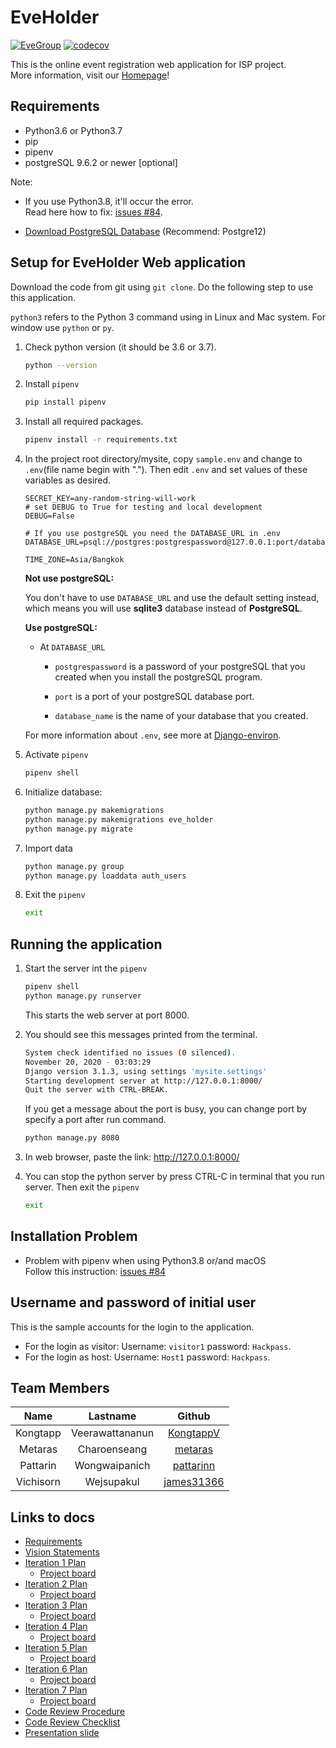 # EveHolder

[![EveGroup](https://circleci.com/gh/EveGroup/EveHolder.svg?style=svg)](https://app.circleci.com/pipelines/github/EveGroup/EveHolder)
[![codecov](https://codecov.io/gh/EveGroup/EveHolder/branch/master/graph/badge.svg?token=IYHFBSLOV7)](https://codecov.io/gh/EveGroup/EveHolder/)

This is the online event registration web application for ISP project. <br>
More information, visit our [Homepage](https://github.com/EveGroup/EveHolder/wiki)!

## Requirements

- Python3.6 or Python3.7
- pip
- pipenv
- postgreSQL 9.6.2 or newer [optional]

Note:

- If you use Python3.8, it'll occur the error.  
  Read here how to fix: [issues #84](https://github.com/EveGroup/EveHolder/issues/84).

- [Download PostgreSQL Database](https://www.enterprisedb.com/downloads/postgres-postgresql-downloads) (Recommend:
  Postgre12)

## Setup for EveHolder Web application

Download the code from git using `git clone`. Do the following step to use this application.

`python3` refers to the Python 3 command using in Linux and Mac system. For window use `python` or `py`.

1. Check python version (it should be 3.6 or 3.7).

   ```bash
   python --version
   ```

2. Install `pipenv`

   ```bash
   pip install pipenv
   ```

3. Install all required packages.

   ```bash
   pipenv install -r requirements.txt
   ```

4. In the project root directory/mysite, copy `sample.env` and change to `.env`(file name begin with "."). Then
   edit `.env` and set values of these variables as desired.

   ```env
   SECRET_KEY=any-random-string-will-work
   # set DEBUG to True for testing and local development
   DEBUG=False

   # If you use postgreSQL you need the DATABASE_URL in .env
   DATABASE_URL=psql://postgres:postgrespassword@127.0.0.1:port/database_name

   TIME_ZONE=Asia/Bangkok
   ```

   **Not use postgreSQL:**

   You don't have to use `DATABASE_URL` and use the default setting instead,  
   which means you will use **sqlite3** database instead of **PostgreSQL**.

   **Use postgreSQL:**

    - At `DATABASE_URL`

        - `postgrespassword` is a password of your postgreSQL that you created when you install the postgreSQL program.

        - `port` is a port of your postgreSQL database port.

        - `database_name` is the name of your database that you created.

   For more information about `.env`, see more at [Django-environ](https://django-environ.readthedocs.io/en/latest/).

5. Activate `pipenv`

   ```bash
   pipenv shell
   ```

6. Initialize database:

   ```bash
   python manage.py makemigrations
   python manage.py makemigrations eve_holder
   python manage.py migrate
   ```

7. Import data

   ```bash
   python manage.py group
   python manage.py loaddata auth_users
   ```

8. Exit the `pipenv`

   ```bash
   exit
   ```

## Running the application

1. Start the server int the `pipenv`

   ```bash
   pipenv shell
   python manage.py runserver
   ```

   This starts the web server at port 8000.

2. You should see this messages printed from the terminal.

   ```bash
   System check identified no issues (0 silenced).
   November 20, 2020 - 03:03:29
   Django version 3.1.3, using settings 'mysite.settings'
   Starting development server at http://127.0.0.1:8000/
   Quit the server with CTRL-BREAK.
   ```

   If you get a message about the port is busy, you can change port by specify a port after run command.

   ```bash
   python manage.py 8080
   ```

3. In web browser, paste the link: <http://127.0.0.1:8000/>

4. You can stop the python server by press CTRL-C in terminal that you run server. Then exit the `pipenv`

   ```bash
   exit
   ```

## Installation Problem

- Problem with pipenv when using Python3.8 or/and macOS  
  Follow this instruction: [issues #84](https://github.com/EveGroup/EveHolder/issues/84)

## Username and password of initial user

This is the sample accounts for the login to the application.

- For the login as visitor: Username: `visitor1` password: `Hackpass`.
- For the login as host: Username: `Host1` password: `Hackpass`.

## Team Members

|   Name    |    Lastname     |                   Github                    |
| :-------: | :-------------: | :-----------------------------------------: |
| Kongtapp  | Veerawattananun |  [KongtappV](https://github.com/KongtappV)  |
|  Metaras  |  Charoenseang   |    [metaras](https://github.com/metaras)    |
| Pattarin  |  Wongwaipanich  |  [pattarinn](https://github.com/pattarinn)  |
| Vichisorn |   Wejsupakul    | [james31366](https://github.com/james31366) |

## Links to docs

- [Requirements](https://github.com/EveGroup/EveHolder/wiki/Requirements)
- [Vision Statements](https://github.com/EveGroup/EveHolder/wiki/Vision-Statement)
- [Iteration 1 Plan](https://github.com/EveGroup/EveHolder/wiki/Iteration-1-Plan)
    - [Project board](https://github.com/EveGroup/EveHolder/projects/2)
- [Iteration 2 Plan](https://github.com/EveGroup/EveHolder/wiki/Iteration-2-Plan)
    - [Project board](https://github.com/EveGroup/EveHolder/projects/3)
- [Iteration 3 Plan](https://github.com/EveGroup/EveHolder/wiki/Iteration-3-Plan)
    - [Project board](https://github.com/EveGroup/EveHolder/projects/4)
- [Iteration 4 Plan](https://github.com/EveGroup/EveHolder/wiki/Iteration-4-Plan)
    - [Project board](https://github.com/EveGroup/EveHolder/projects/5)
- [Iteration 5 Plan](https://github.com/EveGroup/EveHolder/wiki/Iteration-5-Plan)
    - [Project board](https://github.com/EveGroup/EveHolder/projects/6)
- [Iteration 6 Plan](https://github.com/EveGroup/EveHolder/wiki/Iteration-6-Plan)
    - [Project board](https://github.com/EveGroup/EveHolder/projects/7)
- [Iteration 7 Plan](https://github.com/EveGroup/EveHolder/wiki/Iteration-7-Plan)
    - [Project board](https://github.com/EveGroup/EveHolder/projects/8)
- [Code Review Procedure](https://github.com/EveGroup/EveHolder/wiki/Code-Review-Procedure)
- [Code Review Checklist](https://github.com/EveGroup/EveHolder/wiki/Code-Review-checklist)
- [Presentation slide](https://docs.google.com/presentation/d/1SJUa7aaOuGhnvCN3nhPSgHTk1zMABUyi4yAbcUXGlzU/edit?usp=sharing)
